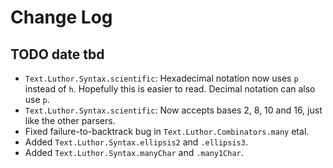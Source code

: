 Change Log
==========

TODO date tbd
-------------
 * `Text.Luthor.Syntax.scientific`: Hexadecimal notation now uses `p` instead of `h`.
   Hopefully this is easier to read.
   Decimal notation can also use `p`.
 * `Text.Luthor.Syntax.scientific`: Now accepts bases 2, 8, 10 and 16, just like the other parsers.
 * Fixed failure-to-backtrack bug in `Text.Luthor.Combinators.many` etal.
 * Added `Text.Luthor.Syntax.ellipsis2` and `.ellipsis3`.
 * Added `Text.Luthor.Syntax.manyChar` and `.many1Char`.